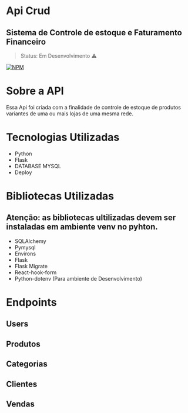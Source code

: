 # Api Crud
## Sistema de Controle de estoque e Faturamento Financeiro
> Status: Em Desenvolvimento ⚠️

[![NPM](https://img.shields.io/npm/l/react)](https://github.com/Brunoro811/api_dangels/blob/main/LICENSE)
 
 # Sobre a API
 Essa Api foi criada com a finalidade de controle de estoque de produtos variantes de uma ou mais lojas de uma mesma rede.
 
 # Tecnologias Utilizadas
- Python
- Flask
- DATABASE MYSQL
- Deploy 

# Bibliotecas Utilizadas
## Atenção: as bibliotecas ultilizadas devem ser instaladas em ambiente venv no pyhton.

- SQLAlchemy
- Pymysql
- Environs
- Flask
- Flask Migrate
- React-hook-form
- Python-dotenv (Para ambiente de Desenvolvimento)


 
 # Endpoints
 
 ## Users
 
 ## Produtos
 
 ## Categorias
 
 ## Clientes
 
 ## Vendas
 
 
